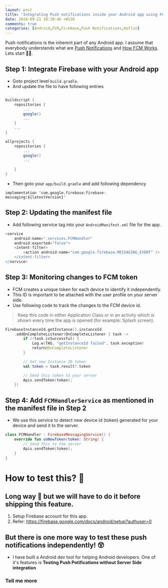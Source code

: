 ```yaml
---
layout: post
title: "Integrating Push notifications inside your Android app using FCM in 4 simple steps"
date: 2019-09-21 18:30:46 +0530
comments: true
categories: [Android,FCM,Firebase,Push Notifications,Kotlin]
---
```


Push notifications is the inherent part of any Android app. I assume that everybody understands what are [Push Notifications](https://www.airship.com/resources/explainer/push-notifications-explained/?utm_source=googleplus_sumo_share&utm_medium=website&utm_campaign=ua_web) and [How FCM Works](https://firebase.google.com/docs/cloud-messaging). Lets start 👨‍💻.

## Step 1: Integrate Firebase with your Android app 

- Goto project level `build.gradle`.
- And update the file to have following entries

```groovy

buildscript {
    repositories {
        ...
        google()     
        ...   
    }
    ...
}

allprojects {
    repositories {
        ...
        google()
        ...
        
    }
}
```

- Then goto your `app/build.gradle` and add following dependency
```
implementation 'com.google.firebase:firebase-messaging:${latestVersion}'
```

## Step 2: Updating the manifest file

- Add following service tag into your `AndroidManifest.xml` file for the app.

```groovy
<service
    android:name=".services.FCMHandler"
    android:exported="false">
    <intent-filter>
        <action android:name="com.google.firebase.MESSAGING_EVENT" />
    </intent-filter>
</service>

```

## Step 3: Monitoring changes to FCM token
- FCM creates a unique token for each device to identify it independently.
- This ID is important to be attached with the user profile on your server side.
- Use following code to track the changes to the FCM device id.
  
> Keep this code in either Application Class or in an activity which is shown every time the app is opened (for example: Splash screen).

```kotlin
FirebaseInstanceId.getInstance().instanceId
    .addOnCompleteListener(OnCompleteListener { task ->
        if (!task.isSuccessful) {
            Log.w(TAG, "getInstanceId failed", task.exception)
            return@OnCompleteListener
        }

        // Get new Instance ID token
        val token = task.result?.token

        // Send this token to your server
        Apis.sendToken(token);
    })
```

## Step 4: Add `FCMHandlerService` as mentioned in the manifest file in Step 2
- We use this service to detect new device id (token) generated for your device and send it to the server.

```kotlin
class FCMHandler : FirebaseMessagingService() {
    override fun onNewToken(token: String) {
        // Send this to the server
        Apis.sendToken(token);
    }
}
```

# How to test this? 🤔

## Long way 🤯 but we will have to do it before shipping this feature.

1. Setup Firebase account for this app. 
2. Refer: https://firebase.google.com/docs/android/setup?authuser=0


## But there is one more way to test these push notifications independently! 😲

- I have built a Android dev tool for helping Android developers. One of it's features is **Testing Push Potifications without Server Side integration**

### Tell me more